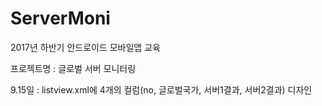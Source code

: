 # ServerMoni
2017년 하반기 안드로이드 모바일앱 교육 

프로젝트명 : 글로벌 서버 모니터링

9.15일 : listview.xml에 4개의 컬럼(no, 글로벌국가, 서버1결과, 서버2결과) 디자인

